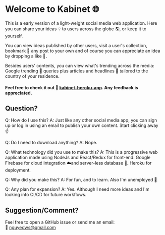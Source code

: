 # Welcome to Kabinet 🌐

This is a early version of a light-weight social media web application. 
Here you can share your ideas 💡 to users across the globe 🌎, or keep it to yourself.    

You can view ideas published by other users, visit a user's collection, bookmark 🔖 any post to your own and of course you can appreciate an idea by dropping a like 💖.

Besides users' contents, you can view what's trending across the media: Google trending 🚀 queries plus articles and headlines 📰 tailored to the country of your residence.

#### Feel free to check it out 🔗 [kabinet-heroku-app](https://kabinet-vn.herokuapp.com). Any feedback is appreciated.

## Question?

Q: How do I use this?
A: Just like any other social media app, you can sign up or log in using an email to publish your own content. Start clicking away ☝️

Q: Do I need to download anything?
A: Nope. 

Q: What technology did you use to make this?
A: This is a progressive web application made using NodeJs and React/Redux for front-end. Google Firebase for cloud integration ☁️and server-less database 💾. Heroku for deployment.

Q: Why did you make this?
A: For fun, and to learn. Also I'm unemployed 🤡

Q: Any plan for expansion?
A: Yes. Although I need more ideas and I'm looking into CI/CD for future workflows.

## Suggestion/Comment?
Feel free to open a GitHub issue or send me an email:  
📧 nguyedws@gmail.com
